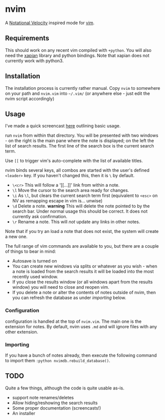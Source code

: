 # nvim

A [Notational Velocity][nv] inspired mode for [vim][]. 


## Requirements
This should work on any recent vim compiled with `+python`. You will also need the [xapian][] library and python bindings. Note that xapian does not currently work with python3.

## Installation
The installation process is currently rather manual. Copy `nvim` to somewhere on your path and `nvim.vim` into `~/.vim/` (or anywhere else - just edit the nvim script accordingly)

## Usage

I've made a quick screencast [here](http://showterm.io/3668688fe06b53482da16) outlining basic usage.

run `nvim` from within that directory. You will be presented with two windows - on the right is the main pane where the note is displayed; on the left the list of search results.
The first line of the search box is the current search term.

Use `[[` to trigger vim's auto-complete with the list of available titles.

nvim binds several keys, all combos are started with the user's defined `<leader>` key. If you haven't changed this, then it is `\` by default.

* `\<cr>`  This will follow a '[[...]]' link from within a note.
* `\l` Move the cursor to the search area ready for changes.
* `\i` As `\l`, but clears the current search term first (equivalent to `<esc>` on NV as remapping escape in vim is... unwise)
* `\d` Delete a note. **warning** This will delete the note pointed to by the search bar. Under normal usage this should be correct. 
 It does not currently ask confirmation.
* `\r` Rename a note. This will *not* update any links in other notes.


Note that if you try an load a note that does not exist, the system will create a new one.

The full range of vim commands are available to you, but there are a couple of things to bear in mind:

* Autosave is turned on
* You can create new windows via splits or whatever as you wish - when a note is loaded from the search results it will be loaded into the most recently used window.
* If you close the results window (or all windows apart from the results window) you will need to close and reopen vim.
* If you delete a note or alter the contents of notes outside of nvim, then you can refresh the database as under _importing_ below.

### Configuration
configuration is handled at the top of `nvim.vim`. The main one is the extension for notes. By default, nvim uses `.md` and will ignore files with any other extension.

### Importing
If you have a bunch of notes already, then execute the following command to import them `:python nvimdb.rebuild_database()`. 

## TODO
Quite a few things, although the code is quite usable as-is.

* support note renames/deletes
* Allow hiding/reshowing the search results
* Some proper documentation (screencasts!)
* An installer

 [nv]: http://www.notational.net
 [vim]: http://www.vim.org
 [xapian]: http://xapian.org
